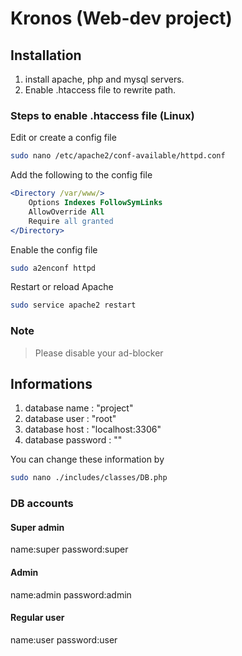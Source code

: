 # Kronos (Web-dev project)

## Installation

1. install apache, php and mysql servers.
1. Enable .htaccess file to rewrite path.

### Steps to enable .htaccess file (Linux)

Edit or create a config file

```bash
sudo nano /etc/apache2/conf-available/httpd.conf
```

Add the following to the config file

```apache
<Directory /var/www/>
    Options Indexes FollowSymLinks
    AllowOverride All
    Require all granted
</Directory>
```

Enable the config file

```bash
sudo a2enconf httpd
```

Restart or reload Apache

```bash
sudo service apache2 restart
```

### Note

> Please disable your ad-blocker

## Informations

1. database name : "project"
1. database user : "root"
1. database host : "localhost:3306"
1. database password : ""

You can change these information by

```bash
sudo nano ./includes/classes/DB.php
```

### DB accounts

#### Super admin

name:super
password:super

#### Admin

name:admin
password:admin

#### Regular user

name:user
password:user